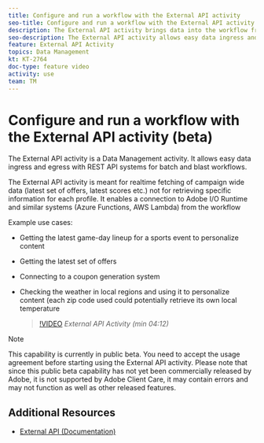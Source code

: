 ```yaml
---
title: Configure and run a workflow with the External API activity
seo-title: Configure and run a workflow with the External API activity
description: The External API activity brings data into the workflow from an external system via a REST API call. 
seo-description: The External API activity allows easy data ingress and egress with REST API systems for batch and blast workflows. 
feature: External API Activity
topics: Data Management   
kt: KT-2764
doc-type: feature video
activity: use
team: TM
---
```


# Configure and run a workflow with the External API activity (beta)

The External API activity is a Data Management activity. It allows easy data ingress and egress with REST API systems for batch and blast workflows. 

The External API activity is meant for realtime fetching of campaign wide data (latest set of offers, latest scores etc.) not for retrieving specific information for each profile.  It enables a connection to Adobe I/O Runtime and similar systems (Azure Functions, AWS Lambda) from the workflow

Example use cases:

* Getting the latest game-day lineup for a sports event to personalize content
* Getting the latest set of offers
* Connecting to a coupon generation system
* Checking the weather in local regions and using it to personalize content (each zip code used could potentially retrieve its own local temperature
  
  >[!VIDEO](https://video.tv.adobe.com/v/28200/?quality=12)
  *External API Activity (min 04:12)*

>[!NOTE]
>
>This capability is currently in public beta. You need to accept the usage agreement before starting using the External API activity. Please note that since this public
>beta capability has not yet been commercially released by Adobe, it is not supported by Adobe Client Care, it may contain errors and may not function as well as other released features.
>
## Additional Resources

* [External API (Documentation)](https://docs.adobe.com/content/help/en/campaign-standard/using/managing-processes-and-data/data-management-activities/external-api.html)
  